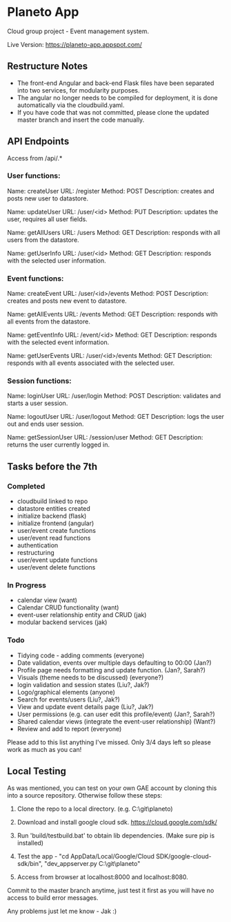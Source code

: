 # Planeto App

Cloud group project - Event management system.

Live Version: https://planeto-app.appspot.com/

## Restructure Notes

- The front-end Angular and back-end Flask files have been separated into two services, for modularity purposes.
- The angular no longer needs to be compiled for deployment, it is done automatically via the cloudbuild.yaml.
- If you have code that was not committed, please clone the updated master branch and insert the code manually.


## API Endpoints

Access from /api/.*

### User functions:

Name: createUser
URL: /register
Method: POST
Description: creates and posts new user to datastore.

Name: updateUser
URL: /user/\<id>
Method: PUT
Description: updates the user, requires all user fields.

Name: getAllUsers
URL: /users
Method: GET
Description: responds with all users from the datastore.

Name: getUserInfo
URL: /user/\<id>
Method: GET
Description: responds with the selected user information.

### Event functions:

Name: createEvent
URL: /user/\<id>/events
Method: POST
Description: creates and posts new event to datastore.


Name: getAllEvents
URL: /events
Method: GET
Description: responds with all events from the datastore.


Name: getEventInfo
URL: /event/\<id>
Method: GET
Description: responds with the selected event information.


Name: getUserEvents
URL: /user/\<id>/events
Method: GET
Description: responds with all events associated with the selected user.

### Session functions:

Name: loginUser
URL: /user/login
Method: POST
Description: validates and starts a user session.

Name: logoutUser
URL: /user/logout
Method: GET
Description: logs the user out and ends user session.


Name: getSessionUser
URL: /session/user
Method: GET
Description: returns the user currently logged in.

## Tasks before the 7th

### Completed

- cloudbuild linked to repo
- datastore entities created
- initialize backend (flask)
- initialize frontend (angular)
- user/event create functions
- user/event read functions
- authentication
- restructuring
- user/event update functions
- user/event delete functions 

### In Progress
- calendar view (want)
- Calendar CRUD functionality (want)
- event-user relationship entity and CRUD (jak)
- modular backend services (jak)

### Todo
- Tidying code - adding comments (everyone)
- Date validation, events over multiple days defaulting to 00:00 (Jan?)
- Profile page needs formatting and update function. (Jan?, Sarah?)
- Visuals (theme needs to be discussed) (everyone?)
- login validation and session states (Liu?, Jak?)
- Logo/graphical elements (anyone)
- Search for events/users (Liu?, Jak?)
- View and update event details page (Liu?, Jak?)
- User permissions (e.g. can user edit this profile/event) (Jan?, Sarah?)
- Shared calendar views (integrate the event-user relationship) (Want?)
- Review and add to report (everyone)


Please add to this list anything I've missed. Only 3/4 days left so please work as much as you can!

## Local Testing

As was mentioned, you can test on your own GAE account by cloning this into a source repository. Otherwise follow these steps:

1. Clone the repo to a local directory. (e.g. C:\\git\\planeto)

2. Download and install google cloud sdk. https://cloud.google.com/sdk/

3. Run 'build/testbuild.bat' to obtain lib dependencies. (Make sure pip is installed)

4. Test the app - "cd AppData/Local/Google/Cloud SDK/google-cloud-sdk/bin", "dev_appserver.py C:\\git\\planeto"

5. Access from browser at localhost:8000 and localhost:8080.

Commit to the master branch anytime, just test it first as you will have no access to build error messages.

Any problems just let me know - Jak :)
